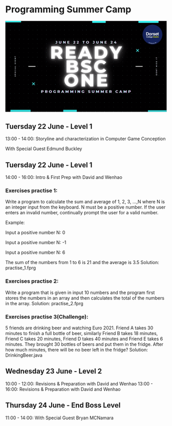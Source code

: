 
# Programming Summer Camp

![Screen](https://raw.githubusercontent.com/codeitamarjr/DorsetCollegeSummerCamp/master/DorsetCollegeSummerCamp.png)

  
## Tuersday 22 June - Level 1

13:00 - 14:00: Storyline and characterization in Computer Game Conception

With Special Guest Edmund Buckley


## Tuersday 22 June - Level 1

14:00 - 16:00: Intro & First Prep with David and Wenhao

### Exercises practise 1:
Write a program to calculate the sum and average of 1, 2, 3, ...,N where N is an
integer input from the keyboard.
N must be a positive number. If the user enters an invalid number, continually prompt
the user for a valid number.

Example:

Input a positive number N: 0

Input a positive number N: -1

Input a positive number N: 6

The sum of the numbers from 1 to 6 is 21 and the average is 3.5
Solution: practise_1.fprg
### Exercises practise 2:
Write a program that is given in input 10 numbers and the program first stores the numbers in an array and then calculates the total of the numbers in the array.
Solution: practise_2.fprg
### Exercises practise 3(Challenge):
5 friends are drinking beer and watching Euro 2021. Friend A takes 30 minutes to finish a full bottle of beer, similarly Friend B takes 18 minutes, Friend C takes 20 minutes, Friend D takes 40 minutes and Friend E takes 6 minutes. They brought 30 bottles of beers and put them in the fridge. After how much minutes, there will be no beer left in the fridge?
Solution: DrinkingBeer.java




## Wednesday 23 June - Level 2

10:00 - 12:00: Revisions & Preparation with David and Wenhao
13:00 - 16:00: Revisions & Preparation with David and Wenhao

## Thursday 24 June - End Boss Level

11:00 - 14:00: With Special Guest Bryan MCNamara 
